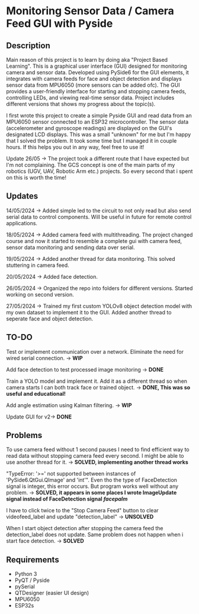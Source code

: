 # Monitoring Sensor Data / Camera Feed GUI with Pyside

## Description
Main reason of this project is to learn by doing aka "Project Based Learning". This is a graphical user interface (GUI) designed for monitoring camera and sensor data. Developed using PySide6 for the GUI elements, it integrates with camera feeds for face and object detection and displays sensor data from MPU6050 (more sensors can be added ofc). The GUI provides a user-friendly interface for starting and stopping camera feeds, controlling LEDs, and viewing real-time sensor data. Project includes different versions that shows my progress about the topic(s).

I first wrote this project to create a simple Pyside GUI and read data from an MPU6050 sensor connected to an ESP32 microcontroller. The sensor data (accelerometer and gyroscope readings) are displayed on the GUI's designated LCD displays. This was a small "unknown" for me but I'm happy that I solved the problem. It took some time but I managed it in couple hours. If this helps you out in any way, feel free to use it!

Update 26/05 -> The project took a different route that I have expected but I'm not complaining. The GCS concept is one of the main parts of my robotics (UGV, UAV, Robotic Arm etc.) projects. So every second that i spent on this is worth the time!

## Updates
14/05/2024 -> Added simple led to the circuit to not only read but also send serial data to control components. Will be useful in future for remote control applications.

18/05/2024 -> Added camera feed with multithreading. The project changed course and now it started to resemble a complete gui with camera feed, sensor data monitoring and sending data over serial.

19/05/2024 -> Added another thread for data monitoring. This solved stuttering in camera feed.

20/05/2024 -> Added face detection.

26/05/2024 -> Organized the repo into folders for different versions. Started working on second version.

27/05/2024 -> Trained my first custom YOLOv8 object detection model with my own dataset to implement it to the GUI. Added another thread to seperate face and object detection.

## TO-DO
Test or implement communication over a network. Eliminate the need for wired serial connection. -> <b>WIP</b>

Add face detection to test processed image monitoring -> <b>DONE</b>

Train a YOLO model and implement it. Add it as a different thread so when camera starts I can both track face or trained object. -> <b>DONE, This was so useful and educational!</b>

Add angle estimation using Kalman filtering. -> <b>WIP</b>

Update GUI for v2-> <b>DONE</b>

## Problems
To use camera feed without 1 second pauses I need to find efficient way to read data without stopping camera feed every second. I might be able to use another thread for it. -> <b>SOLVED, implementing another thread works</b>

"TypeError: '>=' not supported between instances of 'PySide6.QtGui.QImage' and 'int'". Even tho the type of FaceDetection signal is integer, this error occurs. But program works well without any problem. -> <b>SOLVED, it appears in some places I wrote ImageUpdate signal instead of FaceDetection signal *facepalm* </b> 

I have to click twice to the "Stop Camera Feed" button to clear videofeed_label and update "detection_label" -> <b>UNSOLVED</b>

When I start object detection after stopping the camera feed the detection_label does not update. Same problem does not happen when i start face detection. -> <b>SOLVED</b>

## Requirements
- Python 3
- PyQT / Pyside
- pySerial
- QTDesigner (easier UI design)
- MPU6050
- ESP32s
